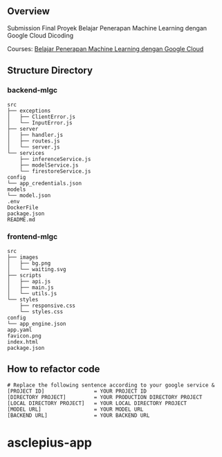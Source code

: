 ## Overview
Submission Final Proyek Belajar Penerapan Machine Learning dengan Google Cloud Dicoding

Courses: [Belajar Penerapan Machine Learning dengan Google Cloud](https://www.dicoding.com/academies/658)

## Structure Directory

### backend-mlgc
```
src
├── exceptions
│   ├── ClientError.js
│   └── InputError.js
├── server
│   ├── handler.js
│   ├── routes.js
│   └── server.js
└── services
    ├── inferenceService.js
    ├── modelService.js
    └── firestoreService.js
config
└── app_credentials.json
models
└── model.json
.env
DockerFile
package.json
README.md
```

### frontend-mlgc
```
src
├── images
│   ├── bg.png
│   └── waiting.svg
├── scripts
│   ├── api.js
│   ├── main.js
│   └── utils.js
└── styles
    ├── responsive.css
    └── styles.css
config
└── app_engine.json
app.yaml
favicon.png
index.html
package.json
```

## How to refactor code
```
# Replace the following sentence according to your google service & 
[PROJECT ID]                = YOUR PROJECT ID
[DIRECTORY PROJECT]         = YOUR PRODUCTION DIRECTORY PROJECT
[LOCAL DIRECTORY PROJECT]   = YOUR LOCAL DIRECTORY PROJECT
[MODEL URL]                 = YOUR MODEL URL
[BACKEND URL]               = YOUR BACKEND URL
```
# asclepius-app
